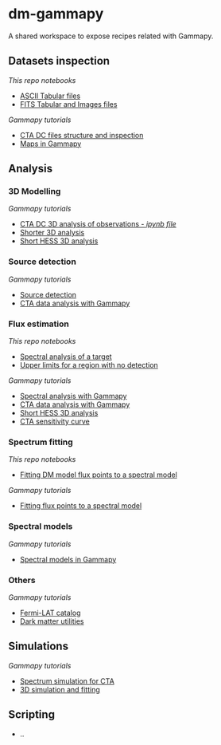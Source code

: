 # dm-gammapy

A shared workspace to expose recipes related with Gammapy.

Datasets inspection
-------------------
*This repo notebooks*
* [ASCII Tabular files](./notebooks/ASCII.ipynb)
* [FITS Tabular and Images files](./notebooks/FITS.ipynb)

*Gammapy tutorials*
* [CTA DC files structure and inspection](https://docs.gammapy.org/0.8/notebooks/cta_1dc_introduction.html)
* [Maps in Gammapy](https://docs.gammapy.org/0.8/notebooks/intro_maps.html)

Analysis
--------
### 3D Modelling
*Gammapy tutorials*
* [CTA DC 3D analysis of observations - *ipynb file*](https://github.com/gammapy/gammapy-extra/blob/master/analyses/cta_1dc_gc_3d.ipynb)
* [Shorter 3D analysis](https://docs.gammapy.org/0.8/notebooks/analysis_3d.html)
* [Short HESS 3D analysis](https://docs.gammapy.org/0.8/notebooks/hess.html)

### Source detection
*Gammapy tutorials*
* [Source detection](https://docs.gammapy.org/0.8/notebooks/detect_ts.html)
* [CTA data analysis with Gammapy](https://docs.gammapy.org/0.8/notebooks/cta_data_analysis.html)

### Flux estimation
*This repo notebooks*
* [Spectral analysis of a target](./notebooks/TargetSpectrumFlux.ipynb)
* [Upper limits for a region with no detection ](./notebooks/FluxUpperLimits.ipynb)

*Gammapy tutorials*
* [Spectral analysis with Gammapy](https://docs.gammapy.org/0.8/notebooks/spectrum_analysis.html)
* [CTA data analysis with Gammapy](https://docs.gammapy.org/0.8/notebooks/cta_data_analysis.html)
* [Short HESS 3D analysis](https://docs.gammapy.org/0.8/notebooks/hess.html)
* [CTA sensitivity curve](https://docs.gammapy.org/0.8/notebooks/cta_sensitivity.html)

### Spectrum fitting
*This repo notebooks*
* [Fitting DM model flux points to a spectral model](./notebooks/FittingSpectralPoints.ipynb)

*Gammapy tutorials*
* [Fitting flux points to a spectral model](https://docs.gammapy.org/0.8/notebooks/sed_fitting_gammacat_fermi.html)

### Spectral models
*Gammapy tutorials*
* [Spectral models in Gammapy](https://docs.gammapy.org/0.8/notebooks/spectrum_models.html)

### Others
*Gammapy tutorials*
* [Fermi-LAT catalog](https://docs.gammapy.org/0.8/notebooks/fermi_lat.html)
* [Dark matter utilities](https://docs.gammapy.org/0.8/notebooks/astro_dark_matter.html)

Simulations
-----------
*Gammapy tutorials*
* [Spectrum simulation for CTA](https://docs.gammapy.org/0.8/notebooks/spectrum_simulation_cta.html)
* [3D simulation and fitting](https://docs.gammapy.org/0.8/notebooks/simulate_3d.html)


Scripting
---------
* ..
